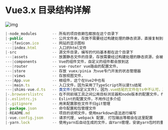 # Vue3.x 目录结构详解

![img](https://uv4fs8d5x5w.feishu.cn/space/api/box/stream/download/asynccode/?code=YmIzZDQyNjEzOWMxZTQ1YmViM2ZlNDgwYzYyYmU1NjdfNW1XVlJZdGc2elpKOUxkNmZRc3o5RzUwUER3c1FRalpfVG9rZW46SU9yUGI0ODBYb2R5b1h4UWdFVGM5aGVkbnRkXzE3NDEyMjk4MDE6MTc0MTIzMzQwMV9WNA)

```JavaScript
|-node_modules       -- 所有的项目依赖包都放在这个目录下
|-public             -- 公共文件夹，存放不需要经过构建处理的静态资源，直接复制到输出目录。比如一些第三方库、favicon.ico、robots.txt 等。
---|favicon.ico      -- 网站的显示图标
---|index.html       -- 入口的html文件
|-src                -- 源文件目录，编写的代码基本都在这个目录下
---|assets           -- 放置静态文件的目录，存放需要经过构建处理的静态资源，会被webpack处理后打包到输出目录。比如logo.pn就放在这里
---|components       -- Vue的组件文件，自定义的组件都会放到这
---|router           -- vue-router vue路由的配置文件，
---|store            -- 存放 vuex/pinia 为vue专门开发的状态管理器
---|views            -- 存放视图文件，
---|App.vue          -- 根组件，这个在Vue2中也有
---|main.ts          -- 入口文件，因为采用了TypeScript所以是ts结尾
---|shims-vue.d.ts   -- 类文件(也叫定义文件)，因为.vue结尾的文件在ts中不认可，所以要有定义文件
|-.browserslistrc    -- 在不同前端工具之间公用目标浏览器和node版本的配置文件，作用是设置兼容性
|-.eslintrc.js       -- Eslint的配置文件，不用作过多介绍
|-.gitignore         -- 用来配置那些文件不归git管理
|-package.json       -- 命令配置和包管理文件
|-README.md          -- 项目的说明文件，使用markdown语法进行编写
|-vue.config.json    -- 请求代理, webpack 配置, 打包输出等都会在这里配置
|-yarn.lock          -- 使用yarn后自动生成的文件，由Yarn管理，安装yarn包时的重要信息存储到yarn.lock文件中
```
